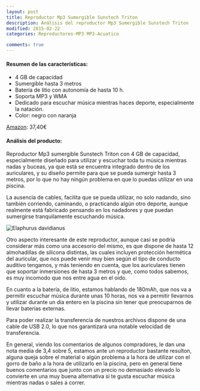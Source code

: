 ```yaml
---
layout: post
title: Reproductor Mp3 Sumergible Sunstech Triton
description: Análisis del reproductor Mp3 Sumergible Sunstech Triton
modified: 2015-02-22
categories: Reproductores-MP3 MP3-Acuatico

comments: true
---
```

#### Resumen de las características:

 - 4 GB de capacidad
 - Sumergible hasta 3 metros
 - Batería de litio con autonomía de hasta 10 h.
 - Soporta MP3 y WMA
 - Dedicado para escuchar música mientras haces deporte, especialmente la natación.
 - Color: negro con naranja


[Amazon](http://www.amazon.es/gp/product/B005DKJ40O/ref=as_li_ss_tl?ie=UTF8&camp=3626&creative=24822&creativeASIN=B005DKJ40O&linkCode=as2&tag=jerdelan-21 "Reproductor Mp3 Sumergible Sunstech Triton"): 37,40€

#### Análisis del producto:

Reproductor Mp3 sumergible Sunstech Triton con 4 GB de capacidad, especialmente diseñado para utilizar y escuchar toda tu música mientras nadas y buceas, ya que está se encuentra integrado dentro de los auriculares, y su diseño permite para que se pueda sumergir hasta 3 metros, por lo que no hay ningún problema en que lo puedas utilizar en una piscina.

La ausencia de cables, facilita que se pueda utilizar, no solo nadando, sino también corriendo, caminando, o practicando algún otro deporte, aunque realmente está fabricado pensando en los nadadores y que puedan sumergirse tranquilamente escuchando música.

![Elaphurus davidianus](http://i.imgur.com/6P3A3KU.jpg?1 "TSunstech Triton")

Otro aspecto interesante de este reproductor, aunque casi se podría considerar más como una accesorio del mismo, es que dispone de hasta 12 almohadillas de silicona distintas, las cuales incluyen protección hermética del auricular, que nos puede venir muy bien según el tipo de conducto auditivo tengamos, y más teniendo en cuenta, que los auriculares tienen que soportar inmersiones de hasta 3 metros y que, como todos sabemos, es muy incomodo que nos entre agua en el oido.

En cuanto a la batería, de litio, estamos hablando de 180mAh, que nos va a permitir escuchar música durante unas 10 horas, nos va a permitir llevarnos y utilizar durante un día entero en la piscina sin tener que preocuparnos de llevar baterías externas.

Para poder realizar la transferencia de nuestros archivos dispone de una cable de USB 2.0, lo que nos garantizará una notable velocidad de transferencia.

En general, viendo los comentarios de algunos compradores, le dan una nota media de 3,4 sobre 5, estamos ante un reproductor bastante resulton, alguna queja sobre el material o algún problema a la hora de utilizar con el gorro de baño a la hora de utilizarlo en la piscina, pero en general tiene buenos comentarios que junto con un precio no demasiado elevado lo convierte en una muy buena alternativa si te gusta escuchar música mientras nadas o sales a correr.

